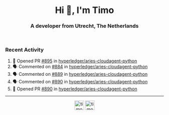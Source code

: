 <h1 align="center">Hi 👋, I'm Timo</h1>
<h3 align="center">A developer from Utrecht, The Netherlands</h3>
<br/>
<!-- https://github.com/rahuldkjain/github-profile-readme-generator --!>

<!--  <p align="left"><img src="https://github-readme-stats.vercel.app/api?username=timoglastra&show_icons=true&count_private=true&" alt="timoglastra" /></p> --!>

<!--
Github language stats
<p align="left"><img src="https://github-readme-stats.vercel.app/api/top-langs/?username=timoglastra&layout=compact" alt="timoglastra" /><p>
-->

<!-- Codestats language stats -->
<!-- <p align="left"><img src="https://codestats-readme.vercel.app/api/top-langs/?username=timoglastra&layout=compact&language_count=12" alt="timoglastra" /><p>    --!>
  
<h3>Recent Activity</h3>

<!--START_SECTION:activity-->
1. 💪 Opened PR [#895](https://github.com/hyperledger/aries-cloudagent-python/pull/895) in [hyperledger/aries-cloudagent-python](https://github.com/hyperledger/aries-cloudagent-python)
2. 🗣 Commented on [#884](https://github.com/hyperledger/aries-cloudagent-python/issues/884) in [hyperledger/aries-cloudagent-python](https://github.com/hyperledger/aries-cloudagent-python)
3. 🗣 Commented on [#889](https://github.com/hyperledger/aries-cloudagent-python/issues/889) in [hyperledger/aries-cloudagent-python](https://github.com/hyperledger/aries-cloudagent-python)
4. 🗣 Commented on [#890](https://github.com/hyperledger/aries-cloudagent-python/issues/890) in [hyperledger/aries-cloudagent-python](https://github.com/hyperledger/aries-cloudagent-python)
5. 💪 Opened PR [#890](https://github.com/hyperledger/aries-cloudagent-python/pull/890) in [hyperledger/aries-cloudagent-python](https://github.com/hyperledger/aries-cloudagent-python)
<!--END_SECTION:activity-->

---

<p align="center">
<a href="https://twitter.com/timoglastra" target="blank"><img align="center" src="https://cdn.jsdelivr.net/npm/simple-icons@3.0.1/icons/twitter.svg" alt="timoglastra" height="30" width="30" /></a>
<a href="https://linkedin.com/in/timoglastra" target="blank"><img align="center" src="https://cdn.jsdelivr.net/npm/simple-icons@3.0.1/icons/linkedin.svg" alt="timoglastra" height="30" width="30" /></a>
</p>



